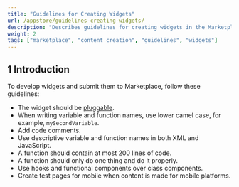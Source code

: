 ```yaml
---
title: "Guidelines for Creating Widgets"
url: /appstore/guidelines-creating-widgets/
description: "Describes guidelines for creating widgets in the Marketplace."
weight: 2
tags: ["marketplace", "content creation", "guidelines", "widgets"]
---
```


## 1 Introduction

To develop widgets and submit them to Marketplace, follow these guidelines:

* The widget should be [pluggable](/howto/extensibility/create-a-pluggable-widget-one/).
* When writing variable and function names, use lower camel case, for example, `mySecondVariable`.
* Add code comments.
* Use descriptive variable and function names in both XML and JavaScript.
* A function should contain at most 200 lines of code.
* A function should only do one thing and do it properly.
* Use hooks and functional components over class components.
* Create test pages for mobile when content is made for mobile platforms.